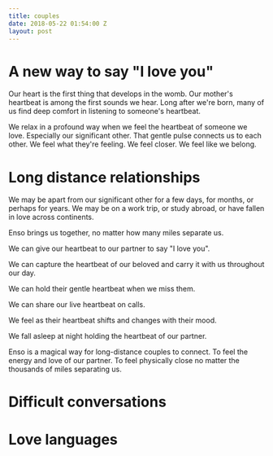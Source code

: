 ```yaml
---
title: couples
date: 2018-05-22 01:54:00 Z
layout: post
---
```


# A new way to say "I love you" 

Our heart is the first thing that develops in the womb. Our mother's heartbeat is among the first sounds we hear. Long after we're born, many of us find deep comfort in listening to someone's heartbeat. 

We relax in a profound way when we feel the heartbeat of someone we love. Especially our significant other. That gentle pulse connects us to each other. We feel what they're feeling. We feel closer. We feel like we belong.

# Long distance relationships  

We may be apart from our significant other for a few days, for months, or perhaps for years. We may be on a work trip, or study abroad, or have fallen in love across continents.

Enso brings us together, no matter how many miles separate us.

We can give our heartbeat to our partner to say "I love you". 

We can capture the heartbeat of our beloved and carry it with us throughout our day.

We can hold their gentle heartbeat when we miss them. 

We can share our live heartbeat on calls. 

We feel as their heartbeat shifts and changes with their mood.

We fall asleep at night holding the heartbeat of our partner.

Enso is a magical way for long-distance couples to connect. To feel the energy and love of our partner. To feel physically close no matter the thousands of miles separating us.   

# Difficult conversations

# Love languages 

# 